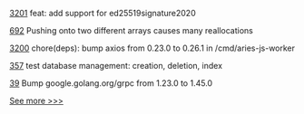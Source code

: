 
[3201](https://github.com/hyperledger/aries-framework-go/pull/3201) feat: add support for ed25519signature2020

[692](https://github.com/hyperledger-labs/solang/pull/692) Pushing onto two different arrays causes many reallocations

[3200](https://github.com/hyperledger/aries-framework-go/pull/3200) chore(deps): bump axios from 0.23.0 to 0.26.1 in /cmd/aries-js-worker

[357](https://github.com/hyperledger-labs/orion-server/pull/357) test database management: creation, deletion, index

[39](https://github.com/hyperledger/fabric-chaincode-go/pull/39) Bump google.golang.org/grpc from 1.23.0 to 1.45.0


[See more >>>](https://start-here.hyperledger.org/pull-requests)

